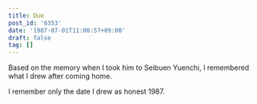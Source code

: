```yaml
---
title: Due
post_id: '6353'
date: '1987-07-01T11:00:57+09:00'
draft: false
tag: []
---
```


Based on the memory when I took him to Seibuen Yuenchi, I remembered what I drew after coming home.

I remember only the date I drew as honest 1987.